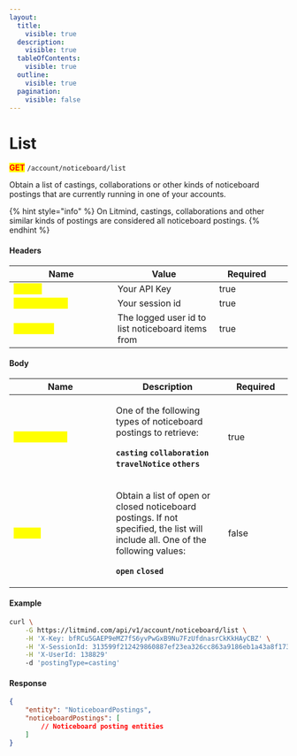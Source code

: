 ```yaml
---
layout:
  title:
    visible: true
  description:
    visible: true
  tableOfContents:
    visible: true
  outline:
    visible: true
  pagination:
    visible: false
---
```


# List

<mark style="color:red;">**GET**</mark> `/account/noticeboard/list`

Obtain a list of castings, collaborations or other kinds of noticeboard postings that are currently running in one of your accounts.

{% hint style="info" %}
On Litmind, castings, collaborations and other similar kinds of postings are considered all noticeboard postings.&#x20;
{% endhint %}

#### Headers

<table><thead><tr><th width="172">Name</th><th>Value</th><th width="100" data-type="checkbox">Required</th><th data-hidden></th></tr></thead><tbody><tr><td><mark style="color:yellow;"><strong>X-Key</strong></mark></td><td>Your API Key</td><td>true</td><td></td></tr><tr><td><mark style="color:yellow;"><strong>X-SessionId</strong></mark></td><td>Your session id</td><td>true</td><td></td></tr><tr><td><mark style="color:yellow;"><strong>X-UserId</strong></mark></td><td>The logged user id to list noticeboard items from</td><td>true</td><td></td></tr></tbody></table>

#### Body

<table><thead><tr><th width="169">Name</th><th>Description</th><th width="100" data-type="checkbox">Required</th></tr></thead><tbody><tr><td><mark style="color:yellow;"><strong>postingType</strong></mark></td><td><p>One of the following types of noticeboard postings to retrieve:</p><p><strong><code>casting</code></strong> <strong><code>collaboration</code></strong> <strong><code>travelNotice</code></strong> <strong><code>others</code></strong></p></td><td>true</td></tr><tr><td><mark style="color:yellow;"><strong>status</strong></mark></td><td><p>Obtain a list of open or closed noticeboard postings. If not specified, the list will include all. One of the following values:</p><p><strong><code>open</code></strong> <strong><code>closed</code></strong></p></td><td>false</td></tr></tbody></table>

#### Example

```bash
curl \
    -G https://litmind.com/api/v1/account/noticeboard/list \
    -H 'X-Key: bfRCu5GAEP9eMZ7fS6yvPwGxB9Nu7FzUfdnasrCkKkHAyCBZ' \
    -H 'X-SessionId: 313599f212429860887ef23ea326cc863a9186eb1a43a8f1739a1815ebe2a588' \
    -H 'X-UserId: 138829'
    -d 'postingType=casting'
```

#### Response

```json
{
    "entity": "NoticeboardPostings",
    "noticeboardPostings": [
        // Noticeboard posting entities
    ]
}
```

